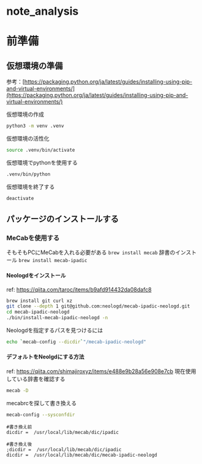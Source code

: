 # note_analysis

# 前準備
## 仮想環境の準備
参考：[https://packaging.python.org/ja/latest/guides/installing-using-pip-and-virtual-environments/](https://packaging.python.org/ja/latest/guides/installing-using-pip-and-virtual-environments/)

仮想環境の作成
```sh
python3 -m venv .venv
```

仮想環境の活性化
```sh
source .venv/bin/activate
```

仮想環境でpythonを使用する
```sh
.venv/bin/python
```

仮想環境を終了する
```sh
deactivate
```

##  パッケージのインストールする

### MeCabを使用する
そもそもPCにMeCabを入れる必要がある
`brew install mecab`
辞書のインストール
`brew install mecab-ipadic`

#### Neologdをインストール
ref: https://qiita.com/taroc/items/b9afd914432da08dafc8
```sh
brew install git curl xz
git clone --depth 1 git@github.com:neologd/mecab-ipadic-neologd.git
cd mecab-ipadic-neologd
./bin/install-mecab-ipadic-neologd -n
```

Neologdを指定するパスを見つけるには
```sh
echo `mecab-config --dicdir`"/mecab-ipadic-neologd"
```

#### デフォルトをNeolgdにする方法
ref: https://qiita.com/shimajiroxyz/items/e488e9b28a56e908e7cb
現在使用している辞書を確認する
```sh
mecab -D
```

mecabrcを探して書き換える
```sh
mecab-config --sysconfdir
```

```mecabrc
#書き換え前
dicdir =  /usr/local/lib/mecab/dic/ipadic

#書き換え後
;dicdir =  /usr/local/lib/mecab/dic/ipadic
dicdir =  /usr/local/lib/mecab/dic/mecab-ipadic-neologd
```
